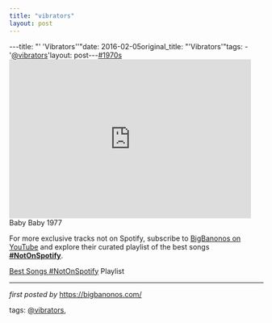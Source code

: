 ```yaml
---
title: "vibrators"
layout: post
---
```

---title: "' 'Vibrators''"date: 2016-02-05original_title: "'Vibrators'"tags:  - '[@vibrators](/tags/vibrators/)'layout: post---[#1970s](/tags/1970s/) <br /><iframe width="95%" height="315" src="https://www.youtube.com/embed/fWHgcBIqdJ8?list=PLtuNtuTatqI27rEpl6sppn5M8ja8x3-Rz" frameborder="0" allowfullscreen></iframe><br />Baby Baby 1977<!--Subscribe and Playlist Links--><div>    <p>For more exclusive tracks not on Spotify, subscribe to <a href="https://www.youtube.com/[@BigBanonos](/tags/BigBanonos/)" target="_blank">BigBanonos on YouTube</a> and explore their curated playlist of the best songs <strong>[#NotOnSpotify](/tags/NotOnSpotify/)</strong>.</p>    <p><a href="https://www.youtube.com/playlist?list=PLtuNtuTatqI0kFahUCbtbfenC_ET5O_tr" target="_blank">Best Songs [#NotOnSpotify](/tags/NotOnSpotify/) Playlist<br /></a></p></div><hr /><p><em>first posted by</em> <a href="https://bigbanonos.com/" rel="noopener" target="_new">https://bigbanonos.com/</a></p><p>tags: [@vibrators](/tags/vibrators/),</p>